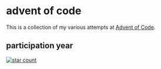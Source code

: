 # advent of code
This is a collection of my various attempts at [Advent of Code](https://adventofcode.com/).


## participation year

[![star count](https://img.shields.io/endpoint?url=https%3A%2F%2Fraw.githubusercontent.com%2Fkata-gatame%2Fadvent-of-code%2Fmain%2F2021%2Fstars.json)](https://github.com/kata-gatame/advent-of-code/tree/main/2021)
